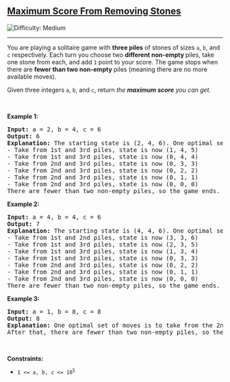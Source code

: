 <h2><a href="https://leetcode.com/problems/maximum-score-from-removing-stones">Maximum Score From Removing Stones</a></h2> <img src='https://img.shields.io/badge/Difficulty-Medium-orange' alt='Difficulty: Medium' /><hr><p>You are playing a solitaire game with <strong>three piles</strong> of stones of sizes <code>a</code>​​​​​​, <code>b</code>,​​​​​​ and <code>c</code>​​​​​​ respectively. Each turn you choose two <strong>different non-empty </strong>piles, take one stone from each, and add <code>1</code> point to your score. The game stops when there are <strong>fewer than two non-empty</strong> piles (meaning there are no more available moves).</p>

<p>Given three integers <code>a</code>​​​​​, <code>b</code>,​​​​​ and <code>c</code>​​​​​, return <em>the</em> <strong><em>maximum</em> </strong><em><strong>score</strong> you can get.</em></p>

<p>&nbsp;</p>
<p><strong class="example">Example 1:</strong></p>

<pre>
<strong>Input:</strong> a = 2, b = 4, c = 6
<strong>Output:</strong> 6
<strong>Explanation:</strong> The starting state is (2, 4, 6). One optimal set of moves is:
- Take from 1st and 3rd piles, state is now (1, 4, 5)
- Take from 1st and 3rd piles, state is now (0, 4, 4)
- Take from 2nd and 3rd piles, state is now (0, 3, 3)
- Take from 2nd and 3rd piles, state is now (0, 2, 2)
- Take from 2nd and 3rd piles, state is now (0, 1, 1)
- Take from 2nd and 3rd piles, state is now (0, 0, 0)
There are fewer than two non-empty piles, so the game ends. Total: 6 points.
</pre>

<p><strong class="example">Example 2:</strong></p>

<pre>
<strong>Input:</strong> a = 4, b = 4, c = 6
<strong>Output:</strong> 7
<strong>Explanation:</strong> The starting state is (4, 4, 6). One optimal set of moves is:
- Take from 1st and 2nd piles, state is now (3, 3, 6)
- Take from 1st and 3rd piles, state is now (2, 3, 5)
- Take from 1st and 3rd piles, state is now (1, 3, 4)
- Take from 1st and 3rd piles, state is now (0, 3, 3)
- Take from 2nd and 3rd piles, state is now (0, 2, 2)
- Take from 2nd and 3rd piles, state is now (0, 1, 1)
- Take from 2nd and 3rd piles, state is now (0, 0, 0)
There are fewer than two non-empty piles, so the game ends. Total: 7 points.
</pre>

<p><strong class="example">Example 3:</strong></p>

<pre>
<strong>Input:</strong> a = 1, b = 8, c = 8
<strong>Output:</strong> 8
<strong>Explanation:</strong> One optimal set of moves is to take from the 2nd and 3rd piles for 8 turns until they are empty.
After that, there are fewer than two non-empty piles, so the game ends.
</pre>

<p>&nbsp;</p>
<p><strong>Constraints:</strong></p>

<ul>
	<li><code>1 &lt;= a, b, c &lt;= 10<sup>5</sup></code></li>
</ul>
